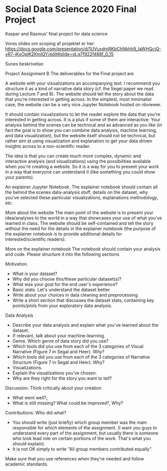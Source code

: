 # Social Data Science 2020 Final Project
Kasper and Rasmus' final project for data science

Vores slides om scoping af projektet er her: 
https://docs.google.com/presentation/d/1UVuxdmRKbChNkhh9_IaWHQcjQ-vR7-jKxOplK2KmlQY/edit#slide=id.g7f922f488f_0_15

Sunes beskrivelse: 

Project Assignment B
The deliverables for the Final project are

A website with your visualizations an accompanying text. I recommend you structure it as a kind of narrative data story (cf. the Segel paper we read during Lecture 7 and 8). The website should tell the story about the data that you're interested in getting across. In the simplest, most minimalist case, the website can be a very nice Jupyter Notebook hosted on nbviewer.

It should contain visualizations to let the reader explore the data that you're interested in getting across. It is a plus if some of them are interactive.
Your analysis behind the scenes can be technical and as advanced as you like (in fact the goal is to show you can combine data analysis, machine learning, and data visualization), but the website itself should not be technical, but rather aim at using visualization and explanation to get your data driven insights across to a non-scientific reader.

The idea is that you can create much more complex, dynamic and interactive analysis (and visualizations) using the possibilities available when you're creating a website. So it is a way for you to present your work in a way that everyone can understand it (like something you could show your parents).

An explainer Jupyter Notebook. The explainer notebook should contain all the behind the scenes data-analysis stuff, details on the dataset, why you've selected these particular visualizations, explanations methodology, etc.

More about the website
The main point of the website is to present your idea/analyses to the world in a way that showcases your use of what you've learned in class. The website should be self-contained and tell the story without the need for the details in the explainer notebook (the purpose of the explainer notebook is to provide additional details for interested/scientific readers).

More on the explainer notebook
The notebook should contain your analysis and code. Please structure it into the following sections

Motivation.
- What is your dataset?
- Why did you choose this/these particular dataset(s)?
- What was your goal for the end user's experience?
- Basic stats. Let's understand the dataset better
- Write about your choices in data cleaning and preprocessing
- Write a short section that discusses the dataset stats, containing key points/plots from your exploratory data analysis.

Data Analysis
- Describe your data analysis and explain what you've learned about the dataset.
- If relevant, talk about your machine-learning.
- Genre. Which genre of data story did you use?
- Which tools did you use from each of the 3 categories of Visual Narrative (Figure 7 in Segal and Heer). Why?
- Which tools did you use from each of the 3 categories of Narrative Structure (Figure 7 in Segal and Heer). Why?
- Visualizations.
- Explain the visualizations you've chosen.
- Why are they right for the story you want to tell?

Discussion. Think critically about your creation
- What went well?,
- What is still missing? What could be improved?, Why?

Contributions. Who did what?
- You should write (just briefly) which group member was the main responsible for which elements of the assignment. (I want you guys to understand every part of the assignment, but usually there is someone who took lead role on certain portions of the work. That's what you should explain).
- It is not OK simply to write "All group members contributed equally".

Make sure that you use references when they're needed and follow academic standards.
